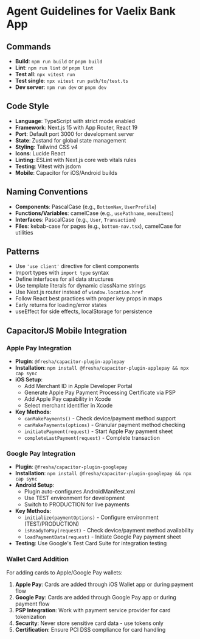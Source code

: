# Agent Guidelines for Vaelix Bank App

## Commands
- **Build**: `npm run build` or `pnpm build`
- **Lint**: `npm run lint` or `pnpm lint`
- **Test all**: `npx vitest run`
- **Test single**: `npx vitest run path/to/test.ts`
- **Dev server**: `npm run dev` or `pnpm dev`

## Code Style
- **Language**: TypeScript with strict mode enabled
- **Framework**: Next.js 15 with App Router, React 19
- **Port**: Default port 3000 for development server
- **State**: Zustand for global state management
- **Styling**: Tailwind CSS v4
- **Icons**: Lucide React
- **Linting**: ESLint with Next.js core web vitals rules
- **Testing**: Vitest with jsdom
- **Mobile**: Capacitor for iOS/Android builds

## Naming Conventions
- **Components**: PascalCase (e.g., `BottomNav`, `UserProfile`)
- **Functions/Variables**: camelCase (e.g., `usePathname`, `menuItems`)
- **Interfaces**: PascalCase (e.g., `User`, `Transaction`)
- **Files**: kebab-case for pages (e.g., `bottom-nav.tsx`), camelCase for utilities

## Patterns
- Use `'use client'` directive for client components
- Import types with `import type` syntax
- Define interfaces for all data structures
- Use template literals for dynamic className strings
- Use Next.js router instead of `window.location.href`
- Follow React best practices with proper key props in maps
- Early returns for loading/error states
- useEffect for side effects, localStorage for persistence

## CapacitorJS Mobile Integration

### Apple Pay Integration
- **Plugin**: `@fresha/capacitor-plugin-applepay`
- **Installation**: `npm install @fresha/capacitor-plugin-applepay && npx cap sync`
- **iOS Setup**:
  - Add Merchant ID in Apple Developer Portal
  - Generate Apple Pay Payment Processing Certificate via PSP
  - Add Apple Pay capability in Xcode
  - Select merchant identifier in Xcode
- **Key Methods**:
  - `canMakePayments()` - Check device/payment method support
  - `canMakePayments(options)` - Granular payment method checking
  - `initiatePayment(request)` - Start Apple Pay payment sheet
  - `completeLastPayment(request)` - Complete transaction

### Google Pay Integration
- **Plugin**: `@fresha/capacitor-plugin-googlepay`
- **Installation**: `npm install @fresha/capacitor-plugin-googlepay && npx cap sync`
- **Android Setup**:
  - Plugin auto-configures AndroidManifest.xml
  - Use TEST environment for development
  - Switch to PRODUCTION for live payments
- **Key Methods**:
  - `initialize(paymentOptions)` - Configure environment (TEST/PRODUCTION)
  - `isReadyToPay(request)` - Check device/payment method availability
  - `loadPaymentData(request)` - Initiate Google Pay payment sheet
- **Testing**: Use Google's Test Card Suite for integration testing

### Wallet Card Addition
For adding cards to Apple/Google Pay wallets:
1. **Apple Pay**: Cards are added through iOS Wallet app or during payment flow
2. **Google Pay**: Cards are added through Google Pay app or during payment flow
3. **PSP Integration**: Work with payment service provider for card tokenization
4. **Security**: Never store sensitive card data - use tokens only
5. **Certification**: Ensure PCI DSS compliance for card handling
